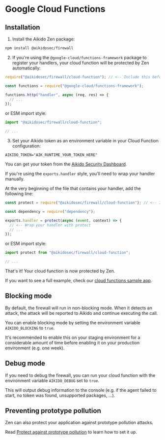 # Google Cloud Functions

## Installation

1. Install the Aikido Zen package:
```sh
npm install @aikidosec/firewall
```

2. If you're using the `@google-cloud/functions-framework` package to register your handlers, your cloud function will be protected by Zen automatically:

```js
require("@aikidosec/firewall/cloud-function"); // <-- Include this before any other code or imports

const functions = require("@google-cloud/functions-framework");

functions.http("handler", async (req, res) => {
  // ...
});
```

or ESM import style:

```js
import "@aikidosec/firewall/cloud-function";

// ...
```

3. Set your Aikido token as an environment variable in your Cloud Function configuration:
```
AIKIDO_TOKEN="AIK_RUNTIME_YOUR_TOKEN_HERE"
```

You can get your token from the [Aikido Security Dashboard](https://help.aikido.dev/doc/creating-an-aikido-zen-firewall-token/doc6vRJNzC4u).

If you're using the `exports.handler` style, you'll need to wrap your handler manually.

At the very beginning of the file that contains your handler, add the following line:

```js
const protect = require("@aikidosec/firewall/cloud-function"); // <-- Include this before any other code or imports

const dependency = require("dependency");

exports.handler = protect(async (event, context) => {
  // <-- Wrap your handler with protect
  // ...
});
```

or ESM import style:

```js
import protect from "@aikidosec/firewall/cloud-function";

// ...
```

That's it! Your cloud function is now protected by Zen.

If you want to see a full example, check our [cloud functions sample app](../sample-apps/cloud-functions-v1-mongodb).

## Blocking mode

By default, the firewall will run in non-blocking mode. When it detects an attack, the attack will be reported to Aikido and continue executing the call.

You can enable blocking mode by setting the environment variable `AIKIDO_BLOCKING` to `true`.

It's recommended to enable this on your staging environment for a considerable amount of time before enabling it on your production environment (e.g. one week).

## Debug mode

If you need to debug the firewall, you can run your cloud function with the environment variable `AIKIDO_DEBUG` set to `true`.

This will output debug information to the console (e.g. if the agent failed to start, no token was found, unsupported packages, ...).

## Preventing prototype pollution

Zen can also protect your application against prototype pollution attacks.

Read [Protect against prototype pollution](./prototype-pollution.md) to learn how to set it up.

